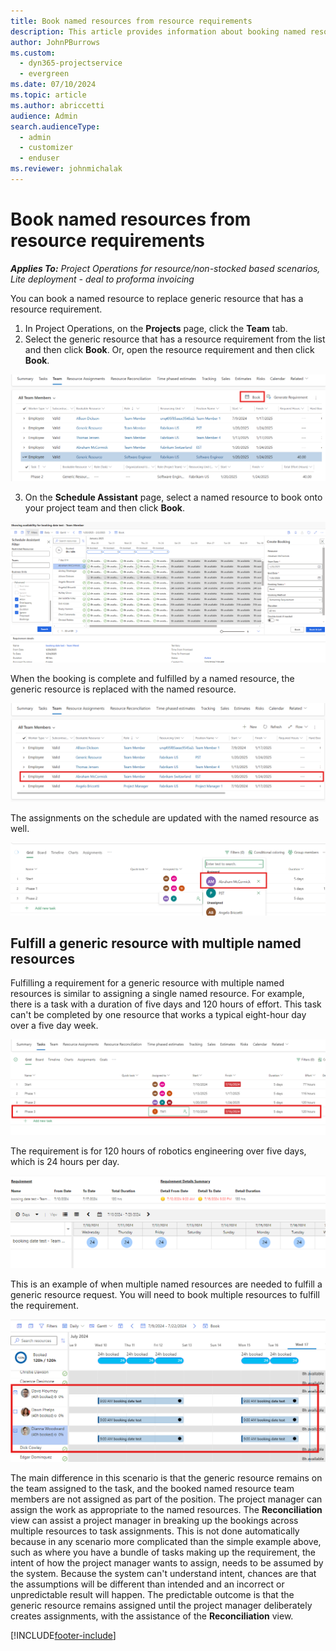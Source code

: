 ```yaml
---
title: Book named resources from resource requirements
description: This article provides information about booking named resources for a generic resource requirement.
author: JohnPBurrows
ms.custom: 
  - dyn365-projectservice
  - evergreen
ms.date: 07/10/2024
ms.topic: article
ms.author: abriccetti
audience: Admin
search.audienceType: 
  - admin
  - customizer
  - enduser
ms.reviewer: johnmichalak
---
```

# Book named resources from resource requirements

_**Applies To:** Project Operations for resource/non-stocked based scenarios, Lite deployment - deal to proforma invoicing_

You can book a named resource to replace generic resource that has a resource requirement.

1. In Project Operations, on the **Projects** page, click the **Team** tab.
2. Select the generic resource that has a resource requirement from the list and then click **Book**. Or, open the resource requirement and then click **Book**.


![Booking a generic team member.](media/book-from-team-grid.png)


3. On the **Schedule Assistant** page, select a named resource to book onto your project team and then click **Book**.

![Booking a generic team member using schedule assistant.](media/book-from-schedule-assistant.png)

When the booking is complete and fulfilled by a named resource, the generic resource is replaced with the named resource.

![Named team member replacing a generic team member.](media/generic-tm-replaced.png)

The assignments on the schedule are updated with the named resource as well.

![Named team member assigned to project tasks.](media/tm-assignment-changed.png)

## Fulfill a generic resource with multiple named resources
Fulfilling a requirement for a generic resource with multiple named resources is similar to assigning a single named resource. For example, there is a task with a duration of five days and 120 hours of effort. This task can't be completed by one resource that works a typical eight-hour day over a five day week. 

![A task that needs 120 hours of effort over five days.](media/120-hr-assignment.png)

The requirement is for 120 hours of robotics engineering over five days, which is 24 hours per day.

![Per day requirement.](media/120-hr-contours.png)

This is an example of when multiple named resources are needed to fulfill a generic resource request. You will need to book multiple resources to fulfill the requirement.

![Booking multiple resources to fulfill the requirement.](media/booked-multiple-resources.png)

The main difference in this scenario is that the generic resource remains on the team assigned to the task, and the booked named resource team members are not assigned as part of the position. The project manager can assign the work as appropriate to the named resources. The **Reconciliation** view can assist a project manager in breaking up the bookings across multiple resources to task assignments. This is not done automatically because in any scenario more complicated than the simple example above, such as where you have a bundle of tasks making up the requirement, the intent of how the project manager wants to assign, needs to be assumed by the system. Because the system can't understand intent, chances are that the assumptions will be different than intended and an incorrect or unpredictable result will happen. The predictable outcome is that the generic resource remains assigned until the project manager deliberately creates assignments, with the assistance of the **Reconciliation** view.




[!INCLUDE[footer-include](../includes/footer-banner.md)]
